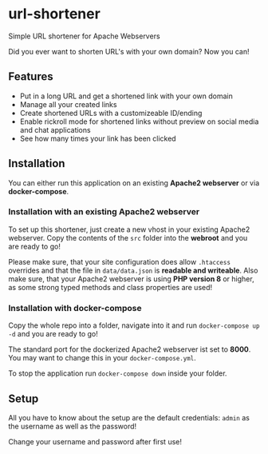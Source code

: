 # url-shortener
Simple URL shortener for Apache Webservers

Did you ever want to shorten URL's with your own domain? Now you can!

## Features
- Put in a long URL and get a shortened link with your own domain
- Manage all your created links
- Create shortened URLs with a customizeable ID/ending
- Enable rickroll mode for shortened links without preview on social media and chat applications
- See how many times your link has been clicked

## Installation
You can either run this application on an existing **Apache2 webserver** or via **docker-compose**.
### Installation with an existing Apache2 webserver
To set up this shortener, just create a new vhost in your existing Apache2 webserver. Copy the contents of the `src` folder into the **webroot** and you are ready to go!

Please make sure, that your site configuration does allow `.htaccess` overrides and that the file in `data/data.json` is **readable and writeable**. Also make sure, that your Apache2 webserver is using **PHP version 8** or higher, as some strong typed methods and class properties are used!

### Installation with docker-compose
Copy the whole repo into a folder, navigate into it and run `docker-compose up -d` and you are ready to go!

The standard port for the dockerized Apache2 webserver ist set to **8000**. You may want to change this in your `docker-compose.yml`.

To stop the application run `docker-compose down` inside your folder.

## Setup
All you have to know about the setup are the default credentials: `admin` as the username as well as the password!

Change your username and password after first use!
